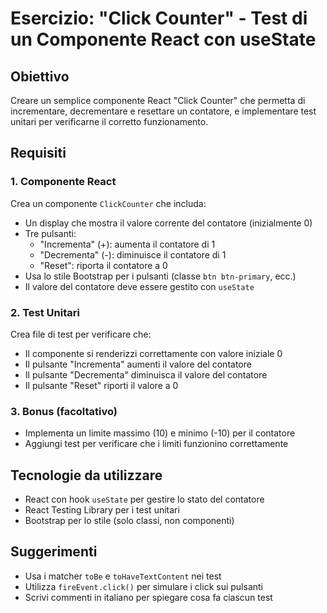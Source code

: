 # Esercizio: "Click Counter" - Test di un Componente React con useState

## Obiettivo

Creare un semplice componente React "Click Counter" che permetta di incrementare, decrementare e resettare un contatore, e implementare test unitari per verificarne il corretto funzionamento.

## Requisiti

### 1. Componente React
Crea un componente `ClickCounter` che includa:

- Un display che mostra il valore corrente del contatore (inizialmente 0)
- Tre pulsanti:
  - "Incrementa" (+): aumenta il contatore di 1
  - "Decrementa" (-): diminuisce il contatore di 1
  - "Reset": riporta il contatore a 0
- Usa lo stile Bootstrap per i pulsanti (classe `btn btn-primary`, ecc.)
- Il valore del contatore deve essere gestito con `useState`

### 2. Test Unitari

Crea file di test per verificare che:
- Il componente si renderizzi correttamente con valore iniziale 0
- Il pulsante "Incrementa" aumenti il valore del contatore
- Il pulsante "Decrementa" diminuisca il valore del contatore
- Il pulsante "Reset" riporti il valore a 0

### 3. Bonus (facoltativo)
- Implementa un limite massimo (10) e minimo (-10) per il contatore
- Aggiungi test per verificare che i limiti funzionino correttamente

## Tecnologie da utilizzare
- React con hook `useState` per gestire lo stato del contatore
- React Testing Library per i test unitari
- Bootstrap per lo stile (solo classi, non componenti)

## Suggerimenti
- Usa i matcher `toBe` e `toHaveTextContent` nei test
- Utilizza `fireEvent.click()` per simulare i click sui pulsanti
- Scrivi commenti in italiano per spiegare cosa fa ciascun test
